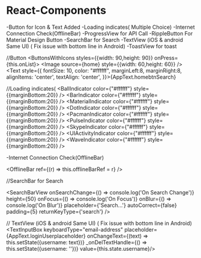 # React-Components

-Button for Icon & Text Added
-Loading indicates( Multiple Choice)
-Internet Connection Check(OfflineBar)
-ProgressView for API Call
-RippleButton For Material Design Button
-SearchBar for Search 
-TextView (iOS & android Same UI) ( Fix issue with bottom line in Android)
-ToastView for toast


//Button
<ButtonsWithIcons styles={{width: 90,height: 90}} onPress={this.onList}>
 <Image source={home} style={{width: 60,height: 60}} />
 <Text style={{
        fontSize: 10,
        color: "#ffffff",
        marginLeft:8,
        marginRight:8,
        alignItems: 'center',
        textAlign: 'center',
    }}>{AppText.homebtnSearch}</Text>
</ButtonsWithIcons>

//Loading indicates(
<BallIndicator color={"#ffffff"} style={{marginBottom:20}} />
<BarIndicator color={"#ffffff"} style={{marginBottom:20}} />
<MaterialIndicator color={"#ffffff"} style={{marginBottom:20}} />
<DotIndicator color={"#ffffff"} style={{marginBottom:20}} />
<PacmanIndicator color={"#ffffff"} style={{marginBottom:20}} />
<PulseIndicator color={"#ffffff"} style={{marginBottom:20}} />
<SkypeIndicator color={"#ffffff"} style={{marginBottom:20}} />
<UIActivityIndicator color={"#ffffff"} style={{marginBottom:20}} />
<WaveIndicator color={"#ffffff"} style={{marginBottom:20}} />


-Internet Connection Check(OfflineBar)

<OfflineBar ref={(r) => this.offlineBarRef = r} />


//SearchBar for Search 

<SearchBarView onSearchChange={() => console.log('On Search Change')}
                                   height={50}
                                   onFocus={() => console.log('On Focus')}
                                   onBlur={() => console.log('On Blur')}
                                   placeholder={'Search...'}
                                   autoCorrect={false}
                                   padding={5}
                                   returnKeyType={'search'} />

// TextView (iOS & android Same UI) ( Fix issue with bottom line in Android)
<TextInputBox keyboardType="email-address"
                                      placeholder={AppText.loginUserplaceholder}
                                      onChangeText={(text) => this.setState({username: text})}
                                      _onDelTextHandle={() => this.setState({username: ''})}
                                      value={this.state.username}/>
                                      
